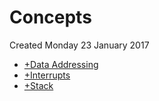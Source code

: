 # Concepts
Created Monday 23 January 2017


* [+Data Addressing](./Concepts/Data_Addressing.markdown)
* [+Interrupts](./Concepts/Interrupts.markdown)
* [+Stack](./Concepts/Stack.markdown)


